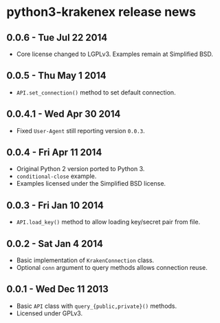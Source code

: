 # python3-krakenex release news


## 0.0.6 - Tue Jul 22 2014
* Core license changed to LGPLv3. Examples remain at Simplified BSD.


## 0.0.5 - Thu May 1 2014
* `API.set_connection()` method to set default connection.


## 0.0.4.1 - Wed Apr 30 2014
* Fixed `User-Agent` still reporting version `0.0.3`.


## 0.0.4 - Fri Apr 11 2014
* Original Python 2 version ported to Python 3.
* `conditional-close` example.
* Examples licensed under the Simplified BSD license.


## 0.0.3 - Fri Jan 10 2014
* `API.load_key()` method to allow loading key/secret pair from file.


## 0.0.2 - Sat Jan 4 2014
* Basic implementation of `KrakenConnection` class.
* Optional `conn` argument to query methods allows connection reuse.


## 0.0.1 - Wed Dec 11 2013
* Basic `API` class with `query_{public,private}()` methods.
* Licensed under GPLv3.
